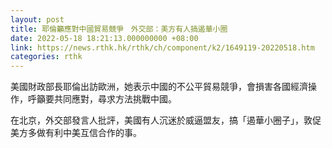 ```yaml
---
layout: post
title: 耶倫籲應對中國貿易競爭　外交部：美方有人搞遏華小圈
date: 2022-05-18 18:21:13.000000000 +08:00
link: https://news.rthk.hk/rthk/ch/component/k2/1649119-20220518.htm
categories: rthk
---
```


美國財政部長耶倫出訪歐洲，她表示中國的不公平貿易競爭，會損害各國經濟操作，呼籲要共同應對，尋求方法挑戰中國。

在北京，外交部發言人批評，美國有人沉迷於威逼盟友，搞「遏華小圈子」，敦促美方多做有利中美互信合作的事。

